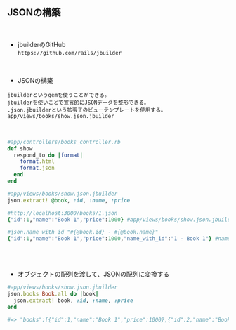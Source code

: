 ## JSONの構築  
<br>

- jbuilderのGitHub  
`https://github.com/rails/jbuilder`
<br>

- JSONの構築  
```
jbuilderというgemを使うことができる。
jbuilderを使いことで宣言的にJSONデータを整形できる。
.json.jbuilderという拡張子のビューテンプレートを使用する。
app/views/books/show.json.jbuilder
```
<br>

```rb
#app/controllers/books_controller.rb
def show
  respond_to do |format|
    format.html
    format.json
  end
end

#app/views/books/show.json.jbuilder
json.extract! @book, :id, :name, :price

#http://localhost:3000/books/1.json
{"id":1,"name":"Book 1","price":1000} #app/views/books/show.json.jbuilderで指定した属性の値のみ表示

#json.name_with_id "#{@book.id} - #{@book.name}"
{"id":1,"name":"Book 1","price":1000,"name_with_id":"1 - Book 1"} #name_with_idが追加された
```
<br>
<br>

- オブジェクトの配列を渡して、JSONの配列に変換する  
```rb
#app/views/books/show.json.jbuilder
json.books Book.all do |book|
  json.extract! book, :id, :name, :price
end

#=> "books":[{"id":1,"name":"Book 1","price":1000},{"id":2,"name":"Book 2","price":2000},{"id":3,"name":"High Price Book","price":10000},{"id":4,"name":"enum Book 1","price":100},{"id":5,"name":"enum Book 2","price":100},{"id":6,"name":"enum Book 3","price":100}]
```
